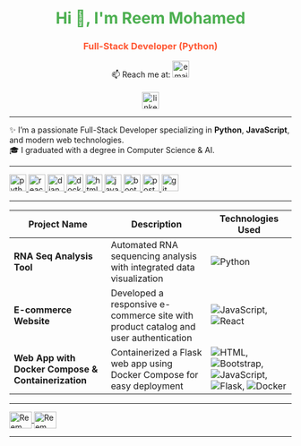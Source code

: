 <h1 align="center" style="color:#4CAF50;">Hi 👋, I'm Reem Mohamed</h1>
<h3 align="center" style="color:#FF5733;">Full-Stack Developer (Python)</h3>

<p align="center">
  📫 Reach me at: 
  <a href="mailto:reem74mohamed@gmail.com"><img src="https://img.shields.io/badge/-Email-0078D4?style=flat&logo=microsoft-outlook&logoColor=white" alt="email" height="30"/></a> 
  <br><br>
  <a href="https://www.linkedin.com/in/reem-mohamed-81" target="_blank"><img src="https://img.shields.io/badge/-LinkedIn-0077B5?style=flat&logo=linkedin&logoColor=white" alt="linkedin" height="30"/></a>
</p>

___________________________________________________________________________________________________________________________________________________________



✨ I’m a passionate Full-Stack Developer specializing in **Python**, **JavaScript**, and modern web technologies.  
🎓 I graduated with a degree in Computer Science & AI.  



___________________________________________________________________________________________________________________________________________________________



<p align="left">
  <a href="https://www.python.org" target="_blank" rel="noreferrer"> 
    <img src="https://img.shields.io/badge/-Python-3776AB?style=flat&logo=python&logoColor=white" alt="python" height="30"/>
  </a>
  <a href="https://reactjs.org/" target="_blank" rel="noreferrer"> 
    <img src="https://img.shields.io/badge/-React-61DAFB?style=flat&logo=react&logoColor=black" alt="react" height="30"/> 
  </a>
  <a href="https://www.djangoproject.com/" target="_blank" rel="noreferrer"> 
    <img src="https://img.shields.io/badge/-Django-092E20?style=flat&logo=django&logoColor=white" alt="django" height="30"/> 
  </a>
  <a href="https://www.docker.com/" target="_blank" rel="noreferrer"> 
    <img src="https://img.shields.io/badge/-Docker-2496ED?style=flat&logo=docker&logoColor=white" alt="docker" height="30"/> 
  </a>
  <a href="https://www.w3.org/html/" target="_blank" rel="noreferrer"> 
    <img src="https://img.shields.io/badge/-HTML5-E34F26?style=flat&logo=html5&logoColor=white" alt="html5" height="30"/> 
  </a>
  <a href="https://developer.mozilla.org/en-US/docs/Web/JavaScript" target="_blank" rel="noreferrer"> 
    <img src="https://img.shields.io/badge/-JavaScript-F7DF1E?style=flat&logo=javascript&logoColor=black" alt="javascript" height="30"/> 
  </a>
  <a href="https://getbootstrap.com" target="_blank" rel="noreferrer"> 
    <img src="https://img.shields.io/badge/-Bootstrap-563D7C?style=flat&logo=bootstrap&logoColor=white" alt="bootstrap" height="30"/> 
  </a>
  <a href="https://www.postgresql.org" target="_blank" rel="noreferrer"> 
    <img src="https://img.shields.io/badge/-PostgreSQL-336791?style=flat&logo=postgresql&logoColor=white" alt="postgresql" height="30"/> 
  </a>
  <a href="https://git-scm.com/" target="_blank" rel="noreferrer"> 
    <img src="https://img.shields.io/badge/-Git-F05032?style=flat&logo=git&logoColor=white" alt="git" height="30"/> 
  </a>
</p>

___________________________________________________________________________________________________________________________________________________________




| Project Name                | Description                                                       | Technologies Used                                                        |
| --------------------------- | ----------------------------------------------------------------- | ------------------------------------------------------------------------ |
| **RNA Seq Analysis Tool**    | Automated RNA sequencing analysis with integrated data visualization | ![Python](https://img.shields.io/badge/-Python-3776AB?style=flat&logo=python&logoColor=white) |
| **E-commerce Website**       | Developed a responsive e-commerce site with product catalog and user authentication | ![JavaScript](https://img.shields.io/badge/-JavaScript-F7DF1E?style=flat&logo=javascript&logoColor=black), ![React](https://img.shields.io/badge/-React-61DAFB?style=flat&logo=react&logoColor=black) |
| **Web App with Docker Compose & Containerization** | Containerized a Flask web app using Docker Compose for easy deployment | ![HTML](https://img.shields.io/badge/-HTML5-E34F26?style=flat&logo=html5&logoColor=white), ![Bootstrap](https://img.shields.io/badge/-Bootstrap-563D7C?style=flat&logo=bootstrap&logoColor=white), ![JavaScript](https://img.shields.io/badge/-JavaScript-F7DF1E?style=flat&logo=javascript&logoColor=black), ![Flask](https://img.shields.io/badge/-Flask-000000?style=flat&logo=flask&logoColor=white), ![Docker](https://img.shields.io/badge/-Docker-2496ED?style=flat&logo=docker&logoColor=white) |




___________________________________________________________________________________________________________________________________________________________



<p align="left">
  <a href="https://www.linkedin.com/in/reem-mohamed-81" target="blank">
    <img align="center" src="https://raw.githubusercontent.com/rahuldkjain/github-profile-readme-generator/master/src/images/icons/Social/linked-in-alt.svg" alt="Reem Mohamed LinkedIn" height="30" width="40" />
  </a>
  <a href="https://github.com/reemmohamed74" target="blank">
    <img align="center" src="https://raw.githubusercontent.com/rahuldkjain/github-profile-readme-generator/master/src/images/icons/Social/github.svg" alt="Reem Mohamed GitHub" height="30" width="40" />
  </a>
</p>

___________________________________________________________________________________________________________________________________________________________
